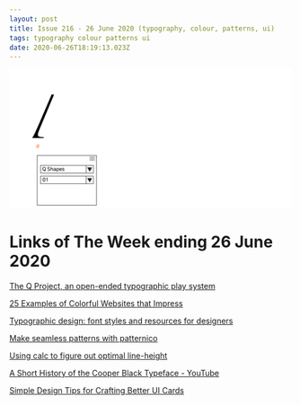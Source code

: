 ```yaml
---
layout: post
title: Issue 216 - 26 June 2020 (typography, colour, patterns, ui)
tags: typography colour patterns ui
date: 2020-06-26T18:19:13.023Z
---
```

![The Q Project, an open-ended typographic play system](/assets/uploads/issue-216.gif "The Q Project, an open-ended typographic play system")

# Links of The Week ending 26 June 2020

<a href="https://www.typotheque.com/blog/the_q_project_an_open-ended_typographic_play_system" title="The Q Project, an open-ended typographic play system" alt="The Q Project, an open-ended typographic play system" target="_blank">The Q Project, an open-ended typographic play system</a>

<a href="https://www.elegantthemes.com/blog/resources/25-examples-of-colorful-websites-that-impress" title="25 Examples of Colorful Websites that Impress" alt="25 Examples of Colorful Websites that Impress" target="_blank">25 Examples of Colorful Websites that Impress</a>

<a href="https://webflow.com/blog/typographic-design" title="Typographic design: font styles and resources for designers" alt="Typographic design: font styles and resources for designers" target="_blank">Typographic design: font styles and resources for designers</a>

<a href="https://patternico.com/" title="Make seamless patterns with patternico" alt="Make seamless patterns with patternico" target="_blank">Make seamless patterns with patternico</a>

<a href="https://hugogiraudel.com/2020/05/18/using-calc-to-figure-out-optimal-line-height/" title="Using calc to figure out optimal line-height" alt="Using calc to figure out optimal line-height" target="_blank">Using calc to figure out optimal line-height</a>

<a href="https://kottke.org/20/06/a-short-history-of-the-cooper-black-typeface" title="A Short History of the Cooper Black Typeface" alt="A Short History of the Cooper Black Typeface" target="_blank">A Short History of the Cooper Black Typeface - YouTube</a>

<a href="https://uxplanet.org/simple-design-tips-for-crafting-better-ui-cards-19c1ac31a44e" title="Simple Design Tips for Crafting Better UI Cards" alt="Simple Design Tips for Crafting Better UI Cards" target="_blank">Simple Design Tips for Crafting Better UI Cards</a>